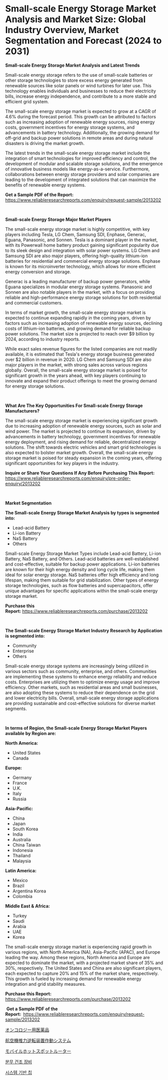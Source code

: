 <p><h1>Small-scale Energy Storage Market Analysis and Market Size: Global Industry Overview, Market Segmentation and Forecast (2024 to 2031)</h1></p><p><strong>Small-scale Energy Storage Market Analysis and Latest Trends</strong></p>
<p><p>Small-scale energy storage refers to the use of small-scale batteries or other storage technologies to store excess energy generated from renewable sources like solar panels or wind turbines for later use. This technology enables individuals and businesses to reduce their electricity bills, increase energy independence, and contribute to a more stable and efficient grid system.</p><p>The small-scale energy storage market is expected to grow at a CAGR of 4.6% during the forecast period. This growth can be attributed to factors such as increasing adoption of renewable energy sources, rising energy costs, government incentives for energy storage systems, and advancements in battery technology. Additionally, the growing demand for off-grid and backup power solutions in remote areas and during natural disasters is driving the market growth.</p><p>The latest trends in the small-scale energy storage market include the integration of smart technologies for improved efficiency and control, the development of modular and scalable storage solutions, and the emergence of innovative business models like energy-as-a-service. Furthermore, collaborations between energy storage providers and solar companies are leading to the development of integrated solutions that can maximize the benefits of renewable energy systems.</p></p>
<p><strong>Get a Sample PDF of the Report:&nbsp;</strong> <a href="https://www.reliableresearchreports.com/enquiry/request-sample/2013202">https://www.reliableresearchreports.com/enquiry/request-sample/2013202</a></p>
<p>&nbsp;</p>
<p><strong>Small-scale Energy Storage Major Market Players</strong></p>
<p><p>The small-scale energy storage market is highly competitive, with key players including Tesla, LG Chem, Samsung SDI, Enphase, Generac, Eguana, Panasonic, and Sonnen. Tesla is a dominant player in the market, with its Powerwall home battery product gaining significant popularity due to its sleek design and integration with solar power systems. LG Chem and Samsung SDI are also major players, offering high-quality lithium-ion batteries for residential and commercial energy storage solutions. Enphase is known for its microinverter technology, which allows for more efficient energy conversion and storage. </p><p>Generac is a leading manufacturer of backup power generators, while Eguana specializes in modular energy storage systems. Panasonic and Sonnen are also notable players in the market, with a focus on providing reliable and high-performance energy storage solutions for both residential and commercial customers.</p><p>In terms of market growth, the small-scale energy storage market is expected to continue expanding rapidly in the coming years, driven by factors such as increasing adoption of renewable energy sources, declining costs of lithium-ion batteries, and growing demand for reliable backup power solutions. The market size is projected to reach over $9 billion by 2024, according to industry reports.</p><p>While exact sales revenue figures for the listed companies are not readily available, it is estimated that Tesla's energy storage business generated over $2 billion in revenue in 2020. LG Chem and Samsung SDI are also major players in the market, with strong sales across various regions globally. Overall, the small-scale energy storage market is poised for significant growth in the years ahead, with key players continuing to innovate and expand their product offerings to meet the growing demand for energy storage solutions.</p></p>
<p>&nbsp;</p>
<p><strong>What Are The Key Opportunities For Small-scale Energy Storage Manufacturers?</strong></p>
<p><p>The small-scale energy storage market is experiencing significant growth due to increasing adoption of renewable energy sources, such as solar and wind power. The market is projected to continue its expansion, driven by advancements in battery technology, government incentives for renewable energy deployment, and rising demand for reliable, decentralized energy solutions. The shift towards electric vehicles and smart grid technologies is also expected to bolster market growth. Overall, the small-scale energy storage market is poised for steady expansion in the coming years, offering significant opportunities for key players in the industry.</p></p>
<p><strong>Inquire or Share Your Questions If Any Before Purchasing This Report:</strong> <a href="https://www.reliableresearchreports.com/enquiry/pre-order-enquiry/2013202">https://www.reliableresearchreports.com/enquiry/pre-order-enquiry/2013202</a></p>
<p>&nbsp;</p>
<p><strong>Market Segmentation</strong></p>
<p><strong>The Small-scale Energy Storage Market Analysis by types is segmented into:</strong></p>
<p><ul><li>Lead-acid Battery</li><li>Li-ion Battery</li><li>NaS Battery</li><li>Others</li></ul></p>
<p><p>Small-scale Energy Storage Market Types include Lead-acid Battery, Li-ion Battery, NaS Battery, and Others. Lead-acid batteries are well-established and cost-effective, suitable for backup power applications. Li-ion batteries are known for their high energy density and long cycle life, making them ideal for solar energy storage. NaS batteries offer high efficiency and long lifespan, making them suitable for grid stabilization. Other types of energy storage technologies, such as flow batteries and supercapacitors, offer unique advantages for specific applications within the small-scale energy storage market.</p></p>
<p><strong>Purchase this Report:&nbsp;</strong><a href="https://www.reliableresearchreports.com/purchase/2013202">https://www.reliableresearchreports.com/purchase/2013202</a></p>
<p>&nbsp;</p>
<p><strong>The Small-scale Energy Storage Market Industry Research by Application is segmented into:</strong></p>
<p><ul><li>Community</li><li>Enterprise</li><li>Others</li></ul></p>
<p><p>Small-scale energy storage systems are increasingly being utilized in various sectors such as community, enterprise, and others. Communities are implementing these systems to enhance energy reliability and reduce costs. Enterprises are utilizing them to optimize energy usage and improve efficiency. Other markets, such as residential areas and small businesses, are also adopting these systems to reduce their dependence on the grid and lower electricity bills. Overall, small-scale energy storage applications are providing sustainable and cost-effective solutions for diverse market segments.</p></p>
<p>&nbsp;</p>
<p><strong>In terms of Region, the Small-scale Energy Storage Market Players available by Region are:</strong></p>
<p>
    <p> <strong> North America: </strong>
        <ul>
            <li>United States</li>
            <li>Canada</li>
        </ul>
        </p> 
    <p> <strong> Europe: </strong>
        <ul>
            <li>Germany</li>
            <li>France</li>
            <li>U.K.</li>
            <li>Italy</li>
            <li>Russia</li>
        </ul>
        </p> 
    <p> <strong> Asia-Pacific: </strong>
        <ul>
            <li>China</li>
            <li>Japan</li>
            <li>South Korea</li>
            <li>India</li>
            <li>Australia</li>
            <li>China Taiwan</li>
            <li>Indonesia</li>
            <li>Thailand</li>
            <li>Malaysia</li>
        </ul>
        </p> 
    <p> <strong> Latin America: </strong>
        <ul>
            <li>Mexico</li>
            <li>Brazil</li>
            <li>Argentina Korea</li>
            <li>Colombia</li>
        </ul>
        </p> 
    <p> <strong> Middle East & Africa: </strong>
        <ul>
            <li>Turkey</li>
            <li>Saudi</li>
            <li>Arabia</li>
            <li>UAE</li>
            <li>Korea</li>
        </ul>
    </p>
    </p>
<p><p>The small-scale energy storage market is experiencing rapid growth in various regions, with North America (NA), Asia-Pacific (APAC), and Europe leading the way. Among these regions, North America and Europe are expected to dominate the market, with a projected market share of 35% and 30%, respectively. The United States and China are also significant players, each expected to capture 20% and 15% of the market share, respectively. This growth is fueled by increasing demand for renewable energy integration and grid stability measures.</p></p>
<p><strong>Purchase this Report: </strong><a href="https://www.reliableresearchreports.com/purchase/2013202">https://www.reliableresearchreports.com/purchase/2013202</a></p>
<p>&nbsp;<strong>Get a Sample PDF of the Report:&nbsp;&nbsp;</strong><a href="https://www.reliableresearchreports.com/enquiry/request-sample/2013202">https://www.reliableresearchreports.com/enquiry/request-sample/2013202</a></p>
<p><strong></strong></p>
<p><p><a href="https://github.com/SantosDicki04/Market-Research-Report-List-1/blob/main/400387817164.md">オンコロジー用医薬品</a></p><p><a href="https://medium.com/@roberts65david/%E8%88%AA%E7%A9%BA%E6%A9%9F%E3%82%B9%E3%83%A9%E3%82%B9%E3%83%88%E3%83%AA%E3%83%90%E3%83%BC%E3%82%B5%E3%83%BC%E3%82%A2%E3%82%AF%E3%83%81%E3%83%A5%E3%82%A8%E3%83%BC%E3%82%B7%E3%83%A7%E3%83%B3%E3%82%B7%E3%82%B9%E3%83%86%E3%83%A0%E3%81%AE%E5%B8%82%E5%A0%B4%E5%88%86%E6%9E%90%E3%81%8A%E3%82%88%E3%81%B32024%E5%B9%B4%E3%81%8B%E3%82%892031%E5%B9%B4%E3%81%BE%E3%81%A7%E3%81%AE%E4%BA%88%E6%B8%AC%E3%82%B5%E3%82%A4%E3%82%BA-ff31af73cbdb">航空機推力逆転装置作動システム</a></p><p><a href="https://medium.com/@carolynsparkly/%E3%83%A2%E3%83%90%E3%82%A4%E3%83%AB%E3%83%9B%E3%83%83%E3%83%88%E3%82%B9%E3%83%9D%E3%83%83%E3%83%88%E3%83%AB%E3%83%BC%E3%82%BF%E3%83%BC%E5%B8%82%E5%A0%B4-%E7%AB%B6%E4%BA%89%E5%88%86%E6%9E%90-%E5%B8%82%E5%A0%B4%E5%8B%95%E5%90%91-2031%E5%B9%B4%E3%81%BE%E3%81%A7%E3%81%AE%E4%BA%88%E6%B8%AC-07f26d5c5536">モバイルホットスポットルーター</a></p><p><a href="https://medium.com/@raymondietrich7892023/%EC%8A%A4%ED%94%84%EB%A0%88%EC%9D%B4-%EB%93%9C%EB%9D%BC%EC%9D%B4%EC%96%B4-%EC%9E%A5%EB%B9%84-%EC%8B%9C%EC%9E%A5-%ED%9D%90%EB%A6%84-%EC%8B%9C%EC%9E%A5-%EB%8F%99%ED%96%A5-%EC%84%B1%EC%9E%A5-2024%EB%85%84%EB%B6%80%ED%84%B0-2031%EB%85%84%EA%B9%8C%EC%A7%80-%EC%98%88%EC%B8%A1%EB%90%9C-%EA%B2%BD%ED%96%A5-e4545db0fbcd">분무 건조 장비</a></p><p><a href="https://medium.com/@ralphyjames/%EC%8B%9C%EC%8A%A4%ED%85%9C-%EB%B2%A0%EC%9D%B4%EC%8B%9C%EC%8A%A4-%EC%B9%A9-%EC%8B%9C%EC%9E%A5%EC%9D%80-%EC%8B%9C%EC%9E%A5-%EC%A0%90%EC%9C%A0%EC%9C%A8-%EA%B7%9C%EB%AA%A8-%EB%B0%8F-2031%EB%85%84%EA%B9%8C%EC%A7%80%EC%9D%98-%EC%98%88%EC%83%81%EB%90%9C-%EC%98%88%EC%B8%A1%EC%97%90-%EC%B4%88%EC%A0%90%EC%9D%84-%EB%A7%9E%EC%B6%A5%EB%8B%88%EB%8B%A4-8f6523336d49">시스템 기반 칩</a></p></p>